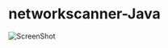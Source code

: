 # networkscanner-Java


![ScreenShot](https://raw.github.com/Isasand/networkscanner-Java/master/scanner.png)
